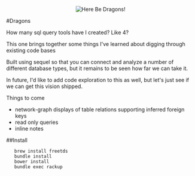 <p align="center"><img src="https://patf.net/images/dragons.jpg" alt="Here Be Dragons!"></p>

#Dragons

How many sql query tools have I created? Like 4?

This one brings together some things I've learned about digging through existing code bases

Built using sequel so that you can connect and analyze a number of different database types, but
it remains to be seen how far we can take it.

In future, I'd like to add code exploration to this as well, but let's just see if we can get this 
vision shipped.

Things to come

* network-graph displays of table relations supporting inferred foreign keys
* read only queries
* inline notes

##Install

```
   brew install freetds
   bundle install
   bower install
   bundle exec rackup
```

